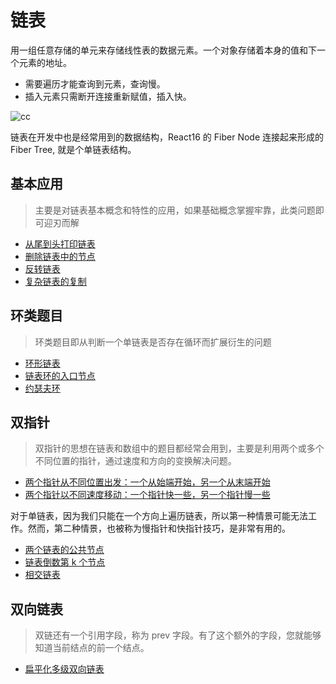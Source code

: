 # 链表

用一组任意存储的单元来存储线性表的数据元素。一个对象存储着本身的值和下一个元素的地址。

- 需要遍历才能查询到元素，查询慢。
- 插入元素只需断开连接重新赋值，插入快。

![cc](https://i.loli.net/2019/08/18/K7ysIF3qXzTJxUN.jpg)

链表在开发中也是经常用到的数据结构，React16 的 Fiber Node 连接起来形成的 Fiber Tree, 就是个单链表结构。

## 基本应用

> 主要是对链表基本概念和特性的应用，如果基础概念掌握牢靠，此类问题即可迎刃而解

- [从尾到头打印链表](./从尾到头打印链表.js)
- [删除链表中的节点](./删除链表中的节点.js)
- [反转链表](./反转链表.js)
- [复杂链表的复制](./复杂链表的复制.js)

## 环类题目

> 环类题目即从判断一个单链表是否存在循环而扩展衍生的问题

- [环形链表](./环形链表.js)
- [链表环的入口节点](./链表环的入口节点.js)
- [约瑟夫环](./约瑟夫环.js)

## 双指针

> 双指针的思想在链表和数组中的题目都经常会用到，主要是利用两个或多个不同位置的指针，通过速度和方向的变换解决问题。

- [两个指针从不同位置出发：一个从始端开始，另一个从末端开始](./两个指针从不同位置出发.js)
- [两个指针以不同速度移动：一个指针快一些，另一个指针慢一些](./两个指针以不同速度移动.js)

对于单链表，因为我们只能在一个方向上遍历链表，所以第一种情景可能无法工作。然而，第二种情景，也被称为慢指针和快指针技巧，是非常有用的。

- [两个链表的公共节点](./两个链表的公共节点.js)
- [链表倒数第 k 个节点](./链表倒数第k个节点.js)
- [相交链表](./相交链表.js)

## 双向链表

> 双链还有一个引用字段，称为 prev 字段。有了这个额外的字段，您就能够知道当前结点的前一个结点。

- [扁平化多级双向链表](./扁平化多级双向链表.js)
